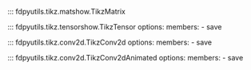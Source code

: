 ::: fdpyutils.tikz.matshow.TikzMatrix

::: fdpyutils.tikz.tensorshow.TikzTensor
    options:
      members:
      - save

::: fdpyutils.tikz.conv2d.TikzConv2d
    options:
      members:
      - save

::: fdpyutils.tikz.conv2d.TikzConv2dAnimated
    options:
      members:
      - save
